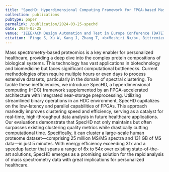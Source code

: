 ```yaml
---
title: "SpecHD: Hyperdimensional Computing Framework for FPGA-based Mass Spectrometry Clustering"
collection: publications
pubtype: paper
permalink: /publication/2024-03-25-spechd
date: 2024-03-25
venue: 'IEEE/ACM Design Automation and Test in Europe Conference (DATE) 2024'
citation: 'Pinge S, Xu W, Kang J, Zhang T, <b>Moshiri N</b>, Bittremieux W, Rosing T (2024). "SpecHD: Hyperdimensional Computing Framework for FPGA-based Mass Spectrometry Clustering." <i>IEEE/ACM Design Automation and Test in Europe Conference (DATE) 2024</i>. In Press.'
---
```

Mass spectrometry-based proteomics is a key enabler for personalized healthcare, providing a deep dive into the complex protein compositions of biological systems. This technology has vast applications in biotechnology and biomedicine but faces significant computational bottlenecks. Current methodologies often require multiple hours or even days to process extensive datasets, particularly in the domain of spectral clustering. To tackle these inefficiencies, we introduce SpecHD, a hyperdimensional computing (HDC) framework supplemented by an FPGA-accelerated architecture with integrated near-storage preprocessing. Utilizing streamlined binary operations in an HDC environment, SpecHD capitalizes on the low-latency and parallel capabilities of FPGAs. This approach markedly improves clustering speed and efficiency, serving as a catalyst for real-time, high-throughput data analysis in future healthcare applications. Our evaluations demonstrate that SpecHD not only maintains but often surpasses existing clustering quality metrics while drastically cutting computational time. Specifically, it can cluster a large-scale human proteome dataset—comprising 25 million MS/MS spectra and 131 GB of MS data—in just 5 minutes. With energy efficiency exceeding 31x and a speedup factor that spans a range of 6x to 54x over existing state-of-the-art solutions, SpecHD emerges as a promising solution for the rapid analysis of mass spectrometry data with great implications for personalized healthcare.
